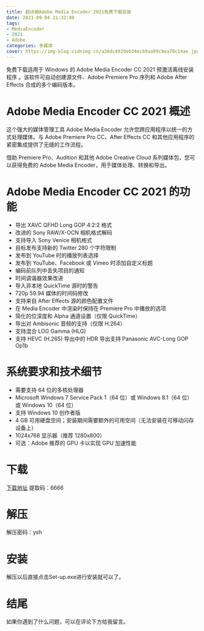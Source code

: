 ```yaml
---
title: 超详细Adobe Media Encoder 2021免费下载安装
date: 2021-09-04 21:32:40
tags:
- MediaEncoder
- 2021
- Adobe
categories: 多媒体
cover: https://img-blog.csdnimg.cn/a36dc4929eb34ecb9aa99c9ea70c14ae.jpg
---
```


免费下载适用于 Windows 的 Adob​​e Media Encoder CC 2021 预激活离线安装程序 。该软件可自动创建源文件、Adobe Premiere Pro 序列和 Adob​​e After Effects 合成的多个编码版本。

# Adobe Media Encoder CC 2021 概述
这个强大的媒体管理工具 Adob​​e Media Encoder 允许您跨应用程序以统一的方式处理媒体。与 Adob​​e Premiere Pro CC、After Effects CC 和其他应用程序的紧密集成提供了无缝的工作流程。

借助 Premiere Pro、Audition 和其他 Adob​​e Creative Cloud 系列媒体包，您可以获得免费的 Adob​​e Media Encoder，用于媒体处理、转换和导出。

# Adobe Media Encoder CC 2021 的功能
- 导出 XAVC QFHD Long GOP 4:2:2 格式
- 改进的 Sony RAW/X-OCN 相机格式解码
- 支持导入 Sony Venice 相机格式
- 目标发布支持新的 Twitter 280 个字符限制
- 发布到 YouTube 时的播放列表选择
- 发布到 YouTube、Facebook 或 Vimeo 时添加自定义标题
- 编码前队列中丢失项目的通知
- 时间调谐器效果改进
- 导入非本地 QuickTime 源时的警告
- 720p 59.94 媒体的时间码修改
- 支持来自 After Effects 源的颜色配置文件
- 在 Media Encoder 中渲染时保持在 Premiere Pro 中播放的选项
- 简化的位深度和 Alpha 通道设置（仅限 QuickTime）
- 导出对 Ambisonic 音频的支持（仅限 H.264）
- 支持混合 LOG Gamma (HLG)
- 支持 HEVC (H.265) 导出中的 HDR 导出支持 Panasonic AVC-Long GOP Op1b

# 系统要求和技术细节
- 需要支持 64 位的多核处理器
- Microsoft Windows 7 Service Pack 1（64 位）或 Windows 8.1（64 位）或 Windows 10（64 位）
- 支持 Windows 10 创作者版
- 4 GB 可用硬盘空间；安装期间需要额外的可用空间（无法安装在可移动闪存设备上）
- 1024x768 显示器（推荐 1280x800）
- 可选：Adobe 推荐的 GPU 卡以实现 GPU 加速性能

# 下载
[下载地址](https://pan.baidu.com/s/1mbq13tYe8j3REbKBhOMH4w)
提取码：6666

# 解压
解压密码：ysh

# 安装
解压以后直接点击Set-up.exe进行安装就可以了。

# 结尾
如果你遇到了什么问题，可以在评论下方给我留言。









